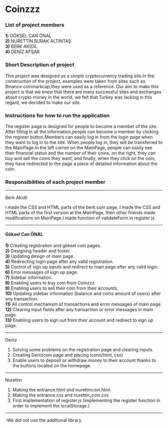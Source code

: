 # Coinzzz
### List of project members

**1**) GÖKSEL CAN ÖNAL\
**2)** NURETTİN BURAK ALTINTAŞ\
**3)** BERK AKİDİL\
**4)** DENİZ AFŞAR

### Short Description of project
This project was designed as a simple cryptocurrency trading site.In the construction of the project, examples were taken from sites such as Binance coinmarkcap,they were used as a reference. Our aim to make this project is that we knew that there are many successful sites and exchanges about crypto money in the world, we felt that Turkey was lacking in this regard, we decided to make our site.

### Instructions for how to run the application
The register page is designed for people to become a member of the site. After filling in all the information,people can become a member by clicking the register button.Members can easily log in from the login page when they want to log in to the site. When people log in, they will be transferred to the MainPage.In the left corner on the MainPage, people can easily see their financial status and the number of their coins, on the right, they can buy and sell the coins they want, and finally, when they click on the coin, they have redirected to the page a piece of detailed information about the coin.


### Responsibilities of each project member
-------------------------------
Berk Akidil

I made the CSS and HTML parts of the berk coin page, I made the CSS and HTML parts of the first version at the MainPage, then other friends made modifications on MainPage.I made
function of validateForm in register js

-------------------------------
#### Göksel Can ÖNAL

**1)** Creating registration and göksel coin pages.\
**2)** Designing header and footer.\
**3)** Updating design of main page.\
**4)** Redirecting login page after any valid registration.\
**5)** Control of sign up inputs and redirect to main page after any valid login.\
**6)** Error messages of sign up page.\
**7)** Sidebar information.\
**8)** Enabling users to buy coin from Coinzzz.\
**9)** Enabling users to sell their coin from their accounts.\
**10)** Updating sidebar information (balance and coins amount of users) after any transaction.\
**11)** All control mechanism of transactions and error messages of main page.\
**12)** Clearing input fields after any transaction or error messages in main page.\
**13)** Enabling users to sign out from their account and redirect to sign up page.


-------------------------------
Deniz

1) Solving some problems on the registration page and clearing inputs.
2) Creating Denizcoin page and placing icons(html, css)
3) Enable users to deposit or withdraw money to their account thanks to the buttons located on the homepage.

-------------------------------
Nurettin

1) Making the entrance.html and nurettincoin.html.
2) Making the entrance.css and nurettin_coin.css
3) First implementation of register.js (implementing the register function in order to implement the localStorage.)
   
-------------------------------

-We did not use the additional library.
